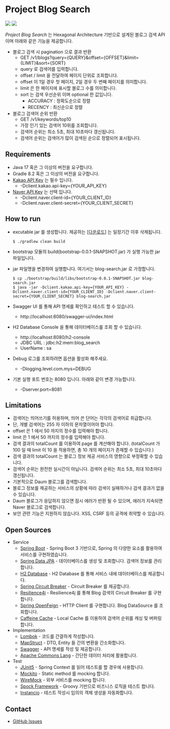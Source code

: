# Project Blog Search

<a href="https://github.com/mystria/project-blog-search"><img src="https://img.shields.io/github/stars/mystria/project-blog-search.svg?style=social" /></a>
<a href="https://github.com/mystria/project-blog-search/pulse"><img src="https://img.shields.io/github/commit-activity/m/mystria/project-blog-search.svg?label=commits" /></a>

_Project Blog Search_ 는 Hexagonal Architecture 기반으로 설계된 블로그 검색 API 이며 아래와 같은 기능을 제공합니다.  

- 블로그 검색 시 pagination 으로 결과 반환
  - GET /v1/blogs?query={QUERY}&offset={OFFSET}&limit={LIMIT}&sort={SORT}
  - query 로 검색어를 입력합니다.
  - offset / limit 을 전달하여 페이지 단위로 조회합니다.
  - offset 이 1일 경우 첫 페이지, 2일 경우 두 번째 페이지를 의미합니다.
  - limit 은 한 페이지에 표시할 블로그 수를 의미합니다.
  - sort 는 검색 우선순위 이며 optional 한 값입니다.
    - ACCURACY : 정확도순으로 정렬
    - RECENCY : 최신순으로 정렬
- 블로그 검색어 순위 반환
  - GET /v1/keywords/top10 
  - 가장 인기 있는 검색어 10위를 조회합니다.
  - 검색어 순위는 최소 5초, 최대 10초마다 갱신됩니다.
  - 검색어 순위는 검색어가 많이 검색된 순으로 정렬되어 표시됩니다.

## Requirements

- Java 17 혹은 그 이상의 버전을 요구합니다.
- Gradle 8.2 혹은 그 이상의 버전을 요구합니다.
- [Kakao API Key](https://developers.kakao.com/) 는 필수 입니다.
  - -Dclient.kakao.api-key={YOUR_API_KEY}
- [Naver API Key](https://developers.naver.com/main/) 는 선택 입니다.
  - -Dclient.naver.client-id={YOUR_CLIENT_ID}
  - -Dclient.naver.client-secret={YOUR_CLIENT_SECRET}

## How to run

- excutable jar 를 생성합니다. 제공하는 [[다운로드](http://naver.me/xVAJD9qk)] 는 일정기간 이후 삭제됩니다.

      $ ./gradlew clean build

- bootstrap 모듈의 build(bootstrap-0.0.1-SNAPSHOT.jar) 가 실행 가능한 jar 파일입니다.
- jar 파일명을 변경하여 실행합니다. 여기서는 blog-search.jar 로 가정합니다.

      $ cp ./bootstrap/build/libs/bootstrap-0.0.1-SNAPSHOT.jar blog-search.jar
      $ java -jar -Dclient.kakao.api-key={YOUR_API_KEY} -Dclient.naver.client-id={YOUR_CLIENT_ID} -Dclient.naver.client-secret={YOUR_CLIENT_SECRET} blog-search.jar

- Swagger UI 를 통해 API 명세를 확인하고 테스트 할 수 있습니다.
  - http://localhost:8080/swagger-ui/index.html
- H2 Database Console 을 통해 데이터베이스를 조회 할 수 있습니다.
  - http://localhost:8080/h2-console
  - JDBC URL : jdbc:h2:mem:blog_search
  - UserName : sa
- Debug 로그를 조회하려면 옵션을 활성화 해주세요.
  - -Dlogging.level.com.mys=DEBUG
- 기본 실행 포트 번호는 8080 입니다. 아래와 같이 변경 가능합니다.
  - -Dserver.port=8081

## Limitations

- 검색어는 띄어쓰기를 허용하며, 띄어 쓴 단어는 각각의 검색어로 취급합니다.
- 단, 개별 검색어는 255 자 이하의 문자열이어야 합니다.
- offset 은 1 에서 50 까지의 정수를 입력해야 합니다.
- limit 은 1 에서 50 까지의 정수를 입력해야 합니다.
- 검색 결과의 totalCount 를 이용하여 page 를 계산해야 합니다. (totalCount 가 100 일 때 limit 이 10 을 적용하면, 총 10 개의 페이지가 존재할 수 있습니다.)
- 검색 결과의 totalCount 는 블로그 정보 제공 서비스의 영향으로 부정확할 수 있습니다.
- 검색어 순위는 완전한 실시간이 아닙니다. 검색어 순위는 최소 5초, 최대 10초마다 갱신됩니다.
- 기본적으로 Daum 블로그를 검색합니다.
- 블로그 정보를 제공하는 서비스의 상황에 따라 검색이 실패하거나 검색 결과가 없을 수 있습니다.
- Daum 블로그가 응답하지 않으면 잠시 에러가 반환 될 수 있으며, 에러가 지속되면 Naver 블로그로 검색합니다.
- 보안 관련 기능은 지원하지 않습니다. XSS, CSRF 등의 공격에 취약할 수 있습니다.

## Open Sources

- Service
  - [Spring Boot](https://spring.io/projects/spring-boot) - Spring Boot 3 기반으로, Spring 의 다양한 요소를 활용하여 서비스를 구현하였습니다.
  - [Spring Data JPA](https://spring.io/projects/spring-data-jpa) - 데이터베이스를 생성 및 조회합니다. 검색어 정보를 관리합니다.
  - [H2 Database](https://www.h2database.com/html/main.html) - H2 Database 를 통해 서비스 내에 데이터베이스를 제공합니다.
  - [Spring Circuit Breaker](https://spring.io/projects/spring-cloud-circuitbreaker) - Circuit Breaker 를 제공합니다.
  - [Resilience4j](https://resilience4j.readme.io/) - Resilience4j 를 통해 Blog 검색의 Circuit Breaker 를 구현합니다.
  - [Spring OpenFeign](https://spring.io/projects/spring-cloud-openfeign) - HTTP Client 를 구현합니다. Blog DataSource 를 조회합니다.
  - [Caffeine Cache](https://github.com/ben-manes/caffeine) - Local Cache 를 이용하여 검색어 순위를 캐싱 및 버퍼링 합니다.
- Implementation
  - [Lombok](https://projectlombok.org/) - 코드를 간결하게 작성합니다.
  - [MapStruct](https://mapstruct.org/) - DTO, Entity 들 간의 변환을 간소화합니다.
  - [Swagger](https://swagger.io/) - API 명세를 작성 및 제공합니다.
  - [Apache Commons Lang](https://commons.apache.org/proper/commons-lang/) - 간단한 데이터 처리에 활용합니다.
- Test
  - [JUnit5](https://junit.org/junit5/) - Spring Context 를 읽어 테스트를 할 경우에 사용합니다.
  - [Mockito](https://site.mockito.org/) - Static method 를 mocking 합니다.
  - [WireMock](http://wiremock.org/) - 외부 서비스를 mocking 합니다.
  - [Spock Framework](https://spockframework.org/) - Groovy 기반으로 비즈니스 로직을 테스트 합니다.
  - [Instancio](https://www.instancio.org/) - 테스트 작성시 임의의 객체 생성을 자동화합니다.

## Contact

- [GitHub Issues](https://github.com/mystria/project-blog-search/issues)
